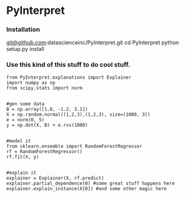 # PyInterpret

### Installation
git@github.com:datascienceinc/PyInterpret.git
cd PyInterpret
python setup.py install


### Use this kind of this stuff to do cool stuff.

```
from PyInterpret.explanations import Explainer
import numpy as np
from scipy.stats import norm


#gen some data
B = np.array([1.8, -1.2, 3.1])
X = np.random.normal((1,2,3),(1,2,3), size=(1000, 3))
e = norm(0, 5)
y = np.dot(X, B) + e.rvs(1000)


#model it
from sklearn.ensemble import RandomForestRegressor
rf = RandomForestRegressor()
rf.fit(X, y)


#explain it
explainer = Explainer(X, rf.predict)
explainer.partial_dependence(0) #some great stuff happens here
explainer.explain_instance(X[0]) #and some other magic here

```

